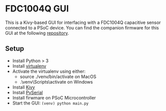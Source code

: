 # FDC1004Q GUI
This is a Kivy-based GUI for interfacing with a FDC1004Q capacitive sensor connected to a PSoC device.
You can find the companion firmware for this GUI at the following [repository](https://github.com/dado93/PSoC-FDC1004Q).

## Setup
- Install Python > 3
- Install [virtualenv](https://docs.python-guide.org/dev/virtualenvs/)
- Activate the virtualenv using either:
    - source ./venv/bin/activate on MacOS
    - .\venv\Scripts\activate on Windows
- Install [Kivy](https://kivy.org/#home)
- Install [PySerial](https://pypi.org/project/pyserial/)
- Install firwmare on PSoC Microcontroller
- Start the GUI: `(venv) python main.py`